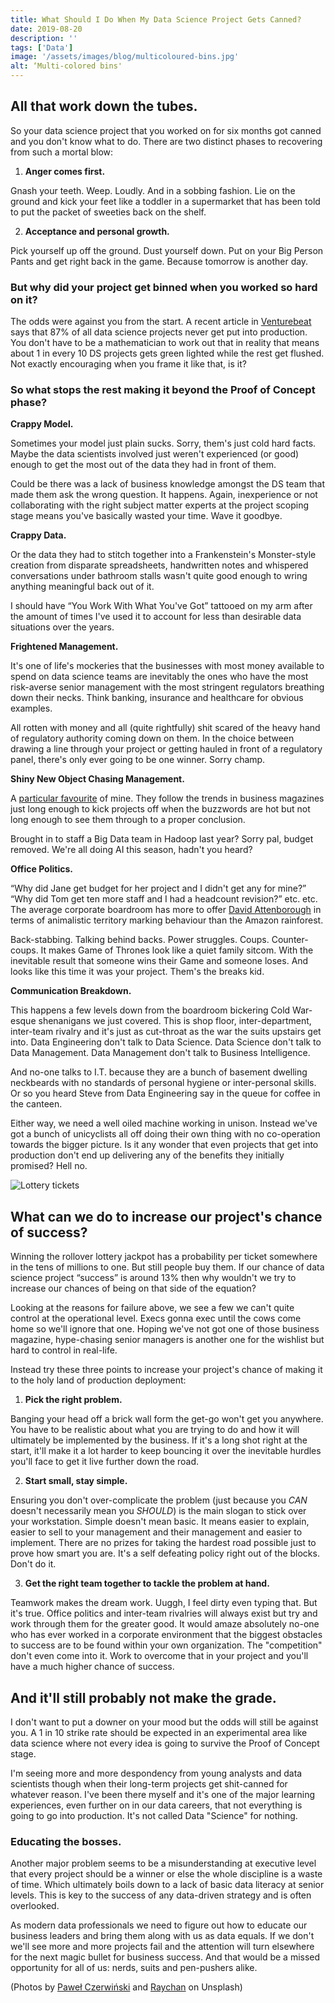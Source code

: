```yaml
---
title: What Should I Do When My Data Science Project Gets Canned?
date: 2019-08-20
description: ''
tags: ['Data']
image: '/assets/images/blog/multicoloured-bins.jpg'
alt: ‘Multi-colored bins'
---
```

## All that work down the tubes.

So your data science project that you worked on for six months got canned and you don't know what to do. There are two distinct phases to recovering from such a mortal blow:

1. **Anger comes first.**

Gnash your teeth. Weep. Loudly. And in a sobbing fashion. Lie on the ground and kick your feet like a toddler in a supermarket that has been told to put the packet of sweeties back on the shelf.

2. **Acceptance and personal growth.**

Pick yourself up off the ground. Dust yourself down. Put on your Big Person Pants and get right back in the game. Because tomorrow is another day.

### But why did your project get binned when you worked so hard on it? 

The odds were against you from the start. A recent article in [Venturebeat](https://venturebeat.com/2019/07/19/why-do-87-of-data-science-projects-never-make-it-into-production/) says that 87% of all data science projects never get put into production. You don't have to be a mathematician to work out that in reality that means about 1 in every 10 DS projects gets green lighted while the rest get flushed. Not exactly encouraging when you frame it like that, is it?

### So what stops the rest making it beyond the Proof of Concept phase?

**Crappy Model.**

Sometimes your model just plain sucks. Sorry, them's just cold hard facts. Maybe the data scientists involved just weren't experienced (or good) enough to get the most out of the data they had in front of them.

Could be there was a lack of business knowledge amongst the DS team that made them ask the wrong question. It happens. Again, inexperience or not collaborating with the right subject matter experts at the project scoping stage means you've basically wasted your time. Wave it goodbye.

**Crappy Data.**

Or the data they had to stitch together into a Frankenstein's Monster-style creation from disparate spreadsheets, handwritten notes and whispered conversations under bathroom stalls wasn't quite good enough to wring anything meaningful back out of it.

I should have “You Work With What You've Got” tattooed on my arm after the amount of times I've used it to account for less than desirable data situations over the years.

**Frightened Management.**

It's one of life's mockeries that the businesses with most money available to spend on data science teams are inevitably the ones who have the most risk-averse senior management with the most stringent regulators breathing down their necks. Think banking, insurance and healthcare for obvious examples.

All rotten with money and all (quite rightfully) shit scared of the heavy hand of regulatory authority coming down on them. In the choice between drawing a line through your project or getting hauled in front of a regulatory panel, there's only ever going to be one winner. Sorry champ.

**Shiny New Object Chasing Management.**

A [particular favourite](shiny-new-objects-and-boardroom-buzzword-bingo) of mine. They follow the trends in business magazines just long enough to kick projects off when the buzzwords are hot but not long enough to see them through to a proper conclusion.

Brought in to staff a Big Data team in Hadoop last year? Sorry pal, budget removed. We're all doing AI this season, hadn't you heard?

**Office Politics.**

“Why did Jane get budget for her project and I didn't get any for mine?” “Why did Tom get ten more staff and I had a headcount revision?” etc. etc. The average corporate boardroom has more to offer [David Attenborough](https://en.wikipedia.org/wiki/David_Attenborough) in terms of animalistic territory marking behaviour than the Amazon rainforest.

Back-stabbing. Talking behind backs. Power struggles. Coups. Counter-coups. It makes Game of Thrones look like a quiet family sitcom. With the inevitable result that someone wins their Game and someone loses. And looks like this time it was your project. Them's the breaks kid.

**Communication Breakdown.**

This happens a few levels down from the boardroom bickering Cold War-esque shenanigans we just covered. This is shop floor, inter-department, inter-team rivalry and it's just as cut-throat as the war the suits upstairs get into. Data Engineering don't talk to Data Science. Data Science don't talk to Data Management. Data Management don't talk to Business Intelligence.

And no-one talks to I.T. because they are a bunch of basement dwelling neckbeards with no standards of personal hygiene or inter-personal skills. Or so you heard Steve from Data Engineering say in the queue for coffee in the canteen.

Either way, we need a well oiled machine working in unison. Instead we've got a bunch of unicyclists all off doing their own thing with no co-operation towards the bigger picture. Is it any wonder that even projects that get into production don't end up delivering any of the benefits they initially promised? Hell no. 

![Lottery tickets](/assets/images/blog/lottery-tickets-600x400.jpg)

## What can we do to increase our project's chance of success?

Winning the rollover lottery jackpot has a probability per ticket somewhere in the tens of millions to one. But still people buy them. If our chance of data science project “success” is around 13% then why wouldn't we try to increase our chances of being on that side of the equation?

Looking at the reasons for failure above, we see a few we can't quite control at the operational level. Execs gonna exec until the cows come home so we'll ignore that one. Hoping we've not got one of those business magazine, hype-chasing senior managers is another one for the wishlist but hard to control in real-life.

Instead try these three points to increase your project's chance of making it to the holy land of production deployment:

1. **Pick the right problem.** 

Banging your head off a brick wall form the get-go won't get you anywhere. You have to be realistic about what you are trying to do and how it will ultimately be implemented by the business. If it's a long shot right at the start, it'll make it a lot harder to keep bouncing it over the inevitable hurdles you'll face to get it live further down the road.

2. **Start small, stay simple.**

Ensuring you don't over-complicate the problem (just because you *CAN* doesn't necessarily mean you *SHOULD*) is the main slogan to stick over your workstation. Simple doesn't mean basic. It means easier to explain, easier to sell to your management and their management and easier to implement. There are no prizes for taking the hardest road possible just to prove how smart you are. It's a self defeating policy right out of the blocks. Don't do it.

3. **Get the right team together to tackle the problem at hand.**

Teamwork makes the dream work. Uuggh, I feel dirty even typing that. But it's true. Office politics and inter-team rivalries will always exist but try and work through them for the greater good. It would amaze absolutely no-one who has ever worked in a corporate environment that the biggest obstacles to success are to be found within your own organization. The "competition" don't even come into it. Work to overcome that in your project and you'll have a much higher chance of success.

## And it'll still probably not make the grade.

I don't want to put a downer on your mood but the odds will still be against you. A 1 in 10 strike rate should be expected in an experimental area like data science where not every idea is going to survive the Proof of Concept stage.

I'm seeing more and more despondency from young analysts and data scientists though when their long-term projects get shit-canned for whatever reason. I've been there myself and it's one of the major learning experiences, even further on in our data careers, that not everything is going to go into production. It's not called Data "Science" for nothing.

### Educating the bosses.

Another major problem seems to be a misunderstanding at executive level that every project should be a winner or else the whole discipline is a waste of time. Which ultimately boils down to a lack of basic data literacy at senior levels. This is key to the success of any data-driven strategy and is often overlooked.

As modern data professionals we need to figure out how to educate our business leaders and bring them along with us as data equals. If we don't we'll see more and more projects fail and the attention will turn elsewhere for the next magic bullet for business success. And that would be a missed opportunity for all of us: nerds, suits and pen-pushers alike.

(Photos by [Paweł Czerwiński](https://unsplash.com/@pawel_czerwinski?utm_source=unsplash&utm_medium=referral&utm_content=creditCopyText) and [Raychan](https://unsplash.com/@wx1993?utm_source=unsplash&utm_medium=referral&utm_content=creditCopyText) on Unsplash)